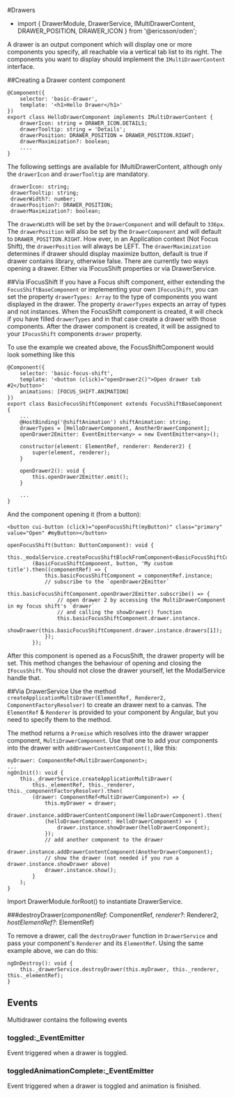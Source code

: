 [//]: # (title: Drawers)
[//]: # (category: Layout)
[//]: # (icon: fa-arrow-down)

#Drawers
* import { DrawerModule, DrawerService, IMultiDrawerContent, DRAWER_POSITION, DRAWER_ICON } from '@ericsson/oden';

A drawer is an output component which will display one or more components you specify, all reachable via a vertical tab list to its right.
The components you want to display should implement the `IMultiDrawerContent` interface.

##Creating a Drawer content component
```
@Component({
    selector: 'basic-drawer',
    template: '<h1>Hello Drawer</h1>'
})
export class HelloDrawerComponent implements IMultiDrawerContent {
    drawerIcon: string = DRAWER_ICON.DETAILS;
    drawerTooltip: string = 'Details';
    drawerPosition: DRAWER_POSITION = DRAWER_POSITION.RIGHT;
    drawerMaximization?: boolean;
    ....
}
```

The following settings are available for IMultiDrawerContent, although only the `drawerIcon` and `drawerTooltip` are mandatory.
```
 drawerIcon: string;
 drawerTooltip: string;
 drawerWidth?: number;
 drawerPosition?: DRAWER_POSITION;
 drawerMaximization?: boolean;
```
The `drawerWidth` will be set by the `DrawerComponent` and will default to `336px`.
The `drawerPosition` will also be set by the `DrawerComponent` and will default to `DRAWER_POSITION.RIGHT`. How ever,
in an Application context (Not Focus Shift), the `drawerPosition` will always be LEFT.
The `drawerMaximization` determines if drawer should display maximize button, default is true if drawer contains library, otherwise false.
There are currently two ways opening a drawer. Either via IFocusShift properties or via DrawerService.

##Via IFocusShift
If you have a Focus shift component, either extending the `FocusShiftBaseComponent` or implementing your own `IFocusShift`, you can set the property `drawerTypes: Array` to the type of components you want displayed in the drawer.
The property `drawerTypes` expects an array of types and not instances.
When the FocusShift component is created, it will check if you have filled `drawerTypes` and in that case create a drawer with those components.
After the drawer component is created, it will be assigned to your `IFocusShift` components `drawer` property.

To use the example we created above, the FocusShiftComponent would look something like this
```
@Component({
    selector: 'basic-focus-shift',
    template: '<button (click)="openDrawer2()">Open drawer tab #2</button>'
    animations: [FOCUS_SHIFT.ANIMATION]
})
export class BasicFocusShiftComponent extends FocusShiftBaseComponent {
    ...
    @HostBinding('@shiftAnimation') shiftAnimation: string;
    drawerTypes = [HelloDrawerComponent, AnotherDrawerComponent];
    openDrawer2Emitter: EventEmitter<any> = new EventEmitter<any>();

    constructor(element: ElementRef, renderer: Renderer2) {
        super(element, renderer);
    }

    openDrawer2(): void {
        this.openDrawer2Emitter.emit();
    }

    ...
}
```

And the component opening it (from a button):

```
<button cui-button (click)="openFocusShift(myButton)" class="primary" value="Open" #myButton></button>
```
```
openFocusShift(button: ButtonComponent): void {
    this._modalService.createFocusShiftBlockFromComponent<BasicFocusShiftComponent>
        (BasicFocusShiftComponent, button, 'My custom title').then((componentRef) => {
            this.basicFocusShiftComponent = componentRef.instance;
            // subscribe to the `openDrawer2Emitter`
            this.basicFocusShiftComponent.openDrawer2Emitter.subscribe() => {
                // open drawer 2 by accessing the MultiDrawerComponent in my focus shift's `drawer`
                // and calling the showDrawer() function
                this.basicFocusShiftComponent.drawer.instance.
                    showDrawer(this.basicFocusShiftComponent.drawer.instance.drawers[1]);
            });
        });

```

After this component is opened as a FocusShift, the drawer property will be set.
This method changes the behaviour of opening and closing the `IFocusShift`. You should not close the drawer yourself,
let the ModalService handle that.

##Via DrawerService
Use the method `createApplicationMultiDrawer(ElementRef, Renderer2, ComponentFactoryResolver)` to create an drawer next to a canvas.
The `ElementRef` & `Renderer` is provided to your component by Angular, but you need to specify them to the method.

The method returns a `Promise` which resolves into the drawer wrapper component, `MultiDrawerComponent`. Use that one to add your components into the drawer with `addDrawerContentComponent()`, like this:

```
myDrawer: ComponentRef<MultiDrawerComponent>;
...
ngOnInit(): void {
    this._drawerService.createApplicationMultiDrawer(
        this._elementRef, this._renderer, this._componentFactoryResolver).then(
        (drawer: ComponentRef<MultiDrawerComponent>) => {
            this.myDrawer = drawer;
            drawer.instance.addDrawerContentComponent(HelloDrawerComponent).then(
            (helloDrawerComponent: HelloDrawerComponent) => {
                drawer.instance.showDrawer(helloDrawerComponent);
            });
            // add another component to the drawer
            drawer.instance.addDrawerContentComponent(AnotherDrawerComponent);
            // show the drawer (not needed if you run a drawer.instance.showDrawer above)
            drawer.instance.show();
        }
    );
}

```

Import DrawerModule.forRoot() to instantiate DrawerService.

###destroyDrawer(_componentRef_: ComponentRef<any>, _renderer?_: Renderer2, _hostElementRef?_: ElementRef)

To remove a drawer, call the `destroyDrawer` function in `DrawerService` and pass your component's `Renderer` and its `ElementRef`. Using the same example above, we can do this:

```
ngOnDestroy(): void {
    this._drawerService.destroyDrawer(this.myDrawer, this._renderer, this._elementRef);
}

```

## Events
Multidrawer contains the following events

### toggled:_EventEmitter<boolean>
Event triggered when a drawer is toggled.

### toggledAnimationComplete:_EventEmitter<boolean>
Event triggered when a drawer is toggled and animation is finished.


